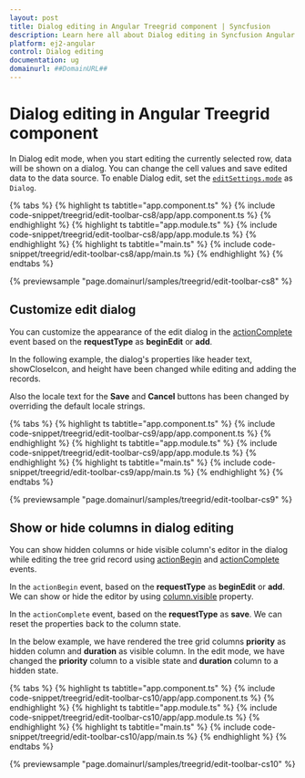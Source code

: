 ```yaml
---
layout: post
title: Dialog editing in Angular Treegrid component | Syncfusion
description: Learn here all about Dialog editing in Syncfusion Angular Treegrid component of Syncfusion Essential JS 2 and more.
platform: ej2-angular
control: Dialog editing 
documentation: ug
domainurl: ##DomainURL##
---
```


# Dialog editing in Angular Treegrid component

In Dialog edit mode, when you start editing the currently selected row, data will be shown on a dialog.
You can change the cell values and save edited data to the data source.
To enable Dialog edit, set the [`editSettings.mode`](https://ej2.syncfusion.com/angular/documentation/api/treegrid/editSettingsModel/#mode) as `Dialog`.

{% tabs %}
{% highlight ts tabtitle="app.component.ts" %}
{% include code-snippet/treegrid/edit-toolbar-cs8/app/app.component.ts %}
{% endhighlight %}
{% highlight ts tabtitle="app.module.ts" %}
{% include code-snippet/treegrid/edit-toolbar-cs8/app/app.module.ts %}
{% endhighlight %}
{% highlight ts tabtitle="main.ts" %}
{% include code-snippet/treegrid/edit-toolbar-cs8/app/main.ts %}
{% endhighlight %}
{% endtabs %}
  
{% previewsample "page.domainurl/samples/treegrid/edit-toolbar-cs8" %}

## Customize edit dialog

You can customize the appearance of the edit dialog in the [actionComplete](https://ej2.syncfusion.com/angular/documentation/api/treegrid/#actioncomplete) event based on the **requestType** as **beginEdit** or **add**.

In the following example, the dialog's properties like header text, showCloseIcon, and height have been changed while editing and adding the records.

Also the locale text for the **Save** and **Cancel** buttons has been changed by overriding the default locale strings.

{% tabs %}
{% highlight ts tabtitle="app.component.ts" %}
{% include code-snippet/treegrid/edit-toolbar-cs9/app/app.component.ts %}
{% endhighlight %}
{% highlight ts tabtitle="app.module.ts" %}
{% include code-snippet/treegrid/edit-toolbar-cs9/app/app.module.ts %}
{% endhighlight %}
{% highlight ts tabtitle="main.ts" %}
{% include code-snippet/treegrid/edit-toolbar-cs9/app/main.ts %}
{% endhighlight %}
{% endtabs %}
  
{% previewsample "page.domainurl/samples/treegrid/edit-toolbar-cs9" %}

## Show or hide columns in dialog editing

You can show hidden columns or hide visible column's editor in the dialog while editing the tree grid record using [actionBegin](https://ej2.syncfusion.com/angular/documentation/api/treegrid/#actionbegin) and [actionComplete](https://ej2.syncfusion.com/angular/documentation/api/treegrid/#actioncomplete) events.

In the `actionBegin` event, based on the **requestType** as **beginEdit** or **add**. We can show or hide the editor by using [column.visible](https://ej2.syncfusion.com/angular/documentation/api/treegrid/column/#visible) property.

In the `actionComplete` event, based on the **requestType** as **save**. We can reset the properties back to the column state.

In the below example, we have rendered the tree grid columns **priority** as hidden column and **duration** as visible column. In the edit mode, we have changed the **priority** column to a visible state and **duration** column to a hidden state.

{% tabs %}
{% highlight ts tabtitle="app.component.ts" %}
{% include code-snippet/treegrid/edit-toolbar-cs10/app/app.component.ts %}
{% endhighlight %}
{% highlight ts tabtitle="app.module.ts" %}
{% include code-snippet/treegrid/edit-toolbar-cs10/app/app.module.ts %}
{% endhighlight %}
{% highlight ts tabtitle="main.ts" %}
{% include code-snippet/treegrid/edit-toolbar-cs10/app/main.ts %}
{% endhighlight %}
{% endtabs %}
  
{% previewsample "page.domainurl/samples/treegrid/edit-toolbar-cs10" %}